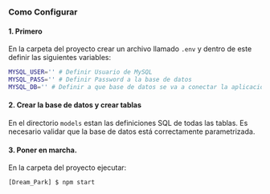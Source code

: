 ### Como Configurar

#### 1. Primero
En la carpeta del proyecto crear un archivo llamado `.env` y dentro de este definir las siguientes variables:

```bash
MYSQL_USER='' # Definir Usuario de MySQL
MYSQL_PASS='' # Definir Password a la base de datos
MYSQL_DB='' # Definir a que base de datos se va a conectar la aplicación
```

#### 2. Crear la base de datos y crear tablas
En el directorio `models` estan las definiciones SQL de todas las tablas. Es necesario validar que la base de datos está correctamente parametrizada.

#### 3. Poner en marcha.
En la carpeta del proyecto ejecutar:

```bash
[Dream_Park] $ npm start
```